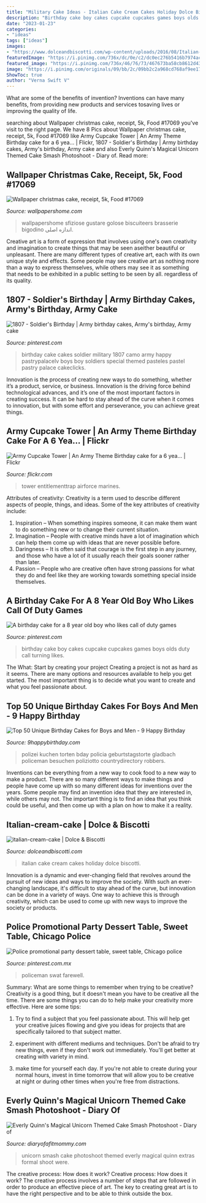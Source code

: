 ```yaml
---
title: "Military Cake Ideas - Italian Cake Cream Cakes Holiday Dolce Biscotti"
description: "Birthday cake boy cakes cupcake cupcakes games boys olds duty call turning likes"
date: "2023-01-23"
categories:
- "ideas"
tags: ["ideas"]
images:
- "https://www.dolceandbiscotti.com/wp-content/uploads/2016/08/Italian-Cream-Cake-e1477579339694.jpg"
featuredImage: "https://i.pinimg.com/736x/dc/0e/c2/dc0ec276b5416b7974ac06151df8649a--military-cake-military-party.jpg"
featured_image: "https://i.pinimg.com/736x/46/76/73/467673ba58cb8612d431b8f253b0d1ff.jpg"
image: "https://i.pinimg.com/originals/09/bb/2c/09bb2c2a968cd768af9ee179f920e506.jpg"
ShowToc: true
author: "Verna Swift V"
---
```



What are some of the benefits of invention?
Inventions can have many benefits, from providing new products and services tosaving lives or improving the quality of life.

	

		
searching about Wallpaper christmas cake, receipt, 5k, Food #17069 you've visit to the right page. We have 8 Pics about Wallpaper christmas cake, receipt, 5k, Food #17069 like Army Cupcake Tower | An Army Theme Birthday cake for a 6 yea… | Flickr, 1807 - Soldier&#039;s Birthday | Army birthday cakes, Army&#039;s birthday, Army cake and also Everly Quinn&#039;s Magical Unicorn Themed Cake Smash Photoshoot - Diary of. Read more:
		
    
## Wallpaper Christmas Cake, Receipt, 5k, Food #17069

<img loading=lazy src="https://wallpapershome.com/images/wallpapers/christmas-cake-3840x2160-receipt-5k-17069.jpg" onerror="this.onerror=null;this.src='https://tse1.mm.bing.net/th?id=OIP.CfmCyXwSpneikTEGt_fvyAHaEK&amp;pid=15.1';" alt="Wallpaper christmas cake, receipt, 5k, Food #17069">

_Source: wallpapershome.com_

>wallpapershome sfiziose gustare golose biscuiteers brasserie bigodino اندازه اصلی. 

	

Creative art is a form of expression that involves using one's own creativity and imagination to create things that may be seen aseither beautiful or unpleasant. There are many different types of creative art, each with its own unique style and effects. Some people may see creative art as nothing more than a way to express themselves, while others may see it as something that needs to be exhibited in a public setting to be seen by all. regardless of its quality.

    
## 1807 - Soldier&#039;s Birthday | Army Birthday Cakes, Army&#039;s Birthday, Army Cake

<img loading=lazy src="https://i.pinimg.com/736x/dc/0e/c2/dc0ec276b5416b7974ac06151df8649a--military-cake-military-party.jpg" onerror="this.onerror=null;this.src='https://tse2.mm.bing.net/th?id=OIP.M0OSZlWs0hDa1JWHfj1BgQHaHa&amp;pid=15.1';" alt="1807 - Soldier&#039;s Birthday | Army birthday cakes, Army&#039;s birthday, Army cake">

_Source: pinterest.com_

>birthday cake cakes soldier military 1807 camo army happy pastrypalacelv boys boy soldiers special themed pasteles pastel pastry palace cakeclicks. 

	

Innovation is the process of creating new ways to do something, whether it’s a product, service, or business. Innovation is the driving force behind technological advances, and it’s one of the most important factors in creating success. It can be hard to stay ahead of the curve when it comes to innovation, but with some effort and perseverance, you can achieve great things.

    
## Army Cupcake Tower | An Army Theme Birthday Cake For A 6 Yea… | Flickr

<img loading=lazy src="https://c2.staticflickr.com/8/7132/6934401364_c485fbb4b1_b.jpg" onerror="this.onerror=null;this.src='https://tse1.mm.bing.net/th?id=OIP.vxGelw-0Ju6NNBGeVissOAHaLI&amp;pid=15.1';" alt="Army Cupcake Tower | An Army Theme Birthday cake for a 6 yea… | Flickr">

_Source: flickr.com_

>tower entitlementtrap airforce marines. 

	

Attributes of creativity:
Creativity is a term used to describe different aspects of people, things, and ideas. Some of the key attributes of creativity include: 
1. Inspiration – When something inspires someone, it can make them want to do something new or to change their current situation.
2. Imagination – People with creative minds have a lot of imagination which can help them come up with ideas that are never possible before. 
3. Daringness – It is often said that courage is the first step in any journey, and those who have a lot of it usually reach their goals sooner rather than later. 
4. Passion – People who are creative often have strong passions for what they do and feel like they are working towards something special inside themselves.

    
## A Birthday Cake For A 8 Year Old Boy Who Likes Call Of Duty Games

<img loading=lazy src="https://i.pinimg.com/originals/09/bb/2c/09bb2c2a968cd768af9ee179f920e506.jpg" onerror="this.onerror=null;this.src='https://tse1.mm.bing.net/th?id=OIP.5-WaW2RxBdqQUCuddSOQNwHaJ4&amp;pid=15.1';" alt="A birthday cake for a 8 year old boy who likes call of duty games">

_Source: pinterest.com_

>birthday cake boy cakes cupcake cupcakes games boys olds duty call turning likes. 

	

The What: Start by creating your project
Creating a project is not as hard as it seems. There are many options and resources available to help you get started. The most important thing is to decide what you want to create and what you feel passionate about.

    
## Top 50 Unique Birthday Cakes For Boys And Men - 9 Happy Birthday

<img loading=lazy src="https://www.9happybirthday.com/wp-content/uploads/2017/10/Unique-Birthday-Cake-Police-Officers-640x778.jpg" onerror="this.onerror=null;this.src='https://tse3.mm.bing.net/th?id=OIP.7k-HwmXAqTRLtocaKBLXOQHaJA&amp;pid=15.1';" alt="Top 50 Unique Birthday Cakes for Boys and Men - 9 Happy Birthday">

_Source: 9happybirthday.com_

>polizei kuchen torten bday policia geburtstagstorte gladbach policeman besuchen poliziotto countrydirectory robbers. 

	

Inventions can be everything from a new way to cook food to a new way to make a product. There are so many different ways to make things and people have come up with so many different ideas for inventions over the years. Some people may find an invention idea that they are interested in, while others may not. The important thing is to find an idea that you think could be useful, and then come up with a plan on how to make it a reality.

    
## Italian-cream-cake | Dolce &amp; Biscotti

<img loading=lazy src="https://www.dolceandbiscotti.com/wp-content/uploads/2016/08/Italian-Cream-Cake-e1477579339694.jpg" onerror="this.onerror=null;this.src='https://tse2.mm.bing.net/th?id=OIP.4ZMIqehbCqMrRGPMEjak1gHaJ6&amp;pid=15.1';" alt="italian-cream-cake | Dolce &amp; Biscotti">

_Source: dolceandbiscotti.com_

>italian cake cream cakes holiday dolce biscotti. 

	

Innovation is a dynamic and ever-changing field that revolves around the pursuit of new ideas and ways to improve the society. With such an ever-changing landscape, it's difficult to stay ahead of the curve, but innovation can be done in a variety of ways. One way to achieve this is through creativity, which can be used to come up with new ways to improve the society or products.

    
## Police Promotional Party Dessert Table, Sweet Table, Chicago Police

<img loading=lazy src="https://i.pinimg.com/736x/46/76/73/467673ba58cb8612d431b8f253b0d1ff.jpg" onerror="this.onerror=null;this.src='https://tse1.mm.bing.net/th?id=OIP.zzlFLTaiV9HqKF65_ZZ47QHaJ3&amp;pid=15.1';" alt="Police promotional party dessert table, sweet table, Chicago police">

_Source: pinterest.com.mx_

>policeman swat farewell. 

	

Summary: What are some things to remember when trying to be creative?
Creativity is a good thing, but it doesn't mean you have to be creative all the time. There are some things you can do to help make your creativity more effective. Here are some tips:
1. Try to find a subject that you feel passionate about. This will help get your creative juices flowing and give you ideas for projects that are specifically tailored to that subject matter.

2. experiment with different mediums and techniques. Don't be afraid to try new things, even if they don't work out immediately. You'll get better at creating with variety in mind.

3. make time for yourself each day. If you're not able to create during your normal hours, invest in time tomorrow that will allow you to be creative at night or during other times when you're free from distractions.

    
## Everly Quinn&#039;s Magical Unicorn Themed Cake Smash Photoshoot - Diary Of

<img loading=lazy src="https://s3.amazonaws.com/siacooper/wp-content/uploads/2017/05/17172505/Everly-12mo-27-web.jpg" onerror="this.onerror=null;this.src='https://tse2.mm.bing.net/th?id=OIP.8gmReRAEQfYNDeoptjioLwHaLE&amp;pid=15.1';" alt="Everly Quinn&#039;s Magical Unicorn Themed Cake Smash Photoshoot - Diary of">

_Source: diaryofafitmommy.com_

>unicorn smash cake photoshoot themed everly magical quinn extras formal shoot were. 

	

The creative process: How does it work?
Creative process: How does it work?
The creative process involves a number of steps that are followed in order to produce an effective piece of art. The key to creating great art is to have the right perspective and to be able to think outside the box.


